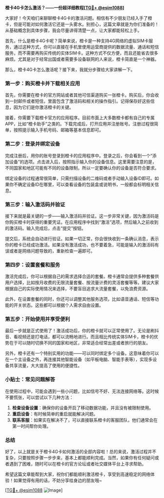 **橙卡4G卡怎么激活？——一份超详细教程[[TG💪+ @esim1088](https://t.me/s/esim1088)]**

大家好！今天咱们来聊聊橙卡4G卡的激活问题。相信有不少朋友已经入手了橙卡，但是可能对如何激活它还是一头雾水。别担心，这篇文章就是为你们准备的！从基础概念到具体步骤，我会尽量讲得清楚一点，让大家都能轻松上手。

首先，什么是橙卡4G卡呢？简单来说，橙卡是一种支持4G网络的虚拟SIM卡服务，通过这种方式，你可以直接在手机里使用运营商提供的数据流量、通话和短信服务，而不需要再购买传统的实体SIM卡。这种方式不仅方便，而且还能省去很多麻烦。尤其是对于经常出国或者需要多设备联网的人来说，橙卡简直是一个神器。

那么，橙卡4G卡怎么激活呢？接下来，我就分步骤给大家讲解一下。

### 第一步：购买橙卡并下载相关应用

首先，你需要在橙卡的官方网站或者其他可信渠道购买一张橙卡。购买后，你会收到一封邮件或者短信，里面包含了激活码和相关的操作指引。记得保存好这些信息，因为它们是你激活橙卡的关键。

接着，你需要下载橙卡官方的应用程序。目前市面上大多数橙卡都有自己的专属APP，比如“橙卡助手”之类的。下载完成后，打开应用并注册账号。注册过程很简单，按照提示输入手机号码、邮箱等基本信息即可。

### 第二步：登录并绑定设备

完成注册后，用你的账号登录到橙卡的应用程序中。登录之后，你会看到一个“添加设备”的选项。点击进入后，按照指示输入你的设备信息。这里需要注意的是，不同国家和地区可能有不同的设备限制，所以一定要确认你的设备是否符合要求。

绑定设备的过程通常很简单，只需扫描设备的二维码或者手动输入设备ID即可。如果你不确定设备ID在哪里，可以查看设备的包装盒或说明书，一般都会标明相关信息。

### 第三步：输入激活码并验证

接下来就是最关键的一步——输入激活码并验证。这一步非常关键，因为激活码是你购买橙卡时获得的重要凭证。在应用程序中找到“激活”选项，然后输入之前收到的激活码。输入完成后，点击“提交”按钮。

提交后，系统会自动进行验证。如果一切正常，你会很快收到一条确认消息，表示你的橙卡已经成功激活。如果没有激活成功，也不要着急，可能是输入的激活码有误或者是网络问题导致的，重新检查一遍即可。

### 第四步：设置套餐和服务

激活完成后，你可以根据自己的需求选择合适的套餐。橙卡通常会提供多种套餐供用户选择，比如按月收费的无限流量套餐、按流量计费的灵活套餐等等。建议大家根据自己的实际使用情况来选择，不要盲目追求大流量套餐，以免浪费资源。

此外，在设置套餐的同时，你还可以调整其他服务选项，比如语音通话、短信等功能的开关状态。这些都可以根据个人需求自由设置。

### 第五步：开始使用并享受便利

最后一步就是正式使用了！激活成功后，你的橙卡就可以正常使用了。无论是刷抖音、看视频还是打电话，都可以流畅地进行。而且相比传统实体SIM卡，橙卡的优势在于可以随时切换不同的国家和地区，非常适合经常出差或者旅行的朋友。

另外，橙卡还有一个特别实用的功能——可以同时绑定多个设备。这意味着你可以在一个主设备之外，再连接其他智能设备（如平板电脑、智能手表等），实现多设备共享流量，大大提高了使用的便捷性。

### 小贴士：常见问题解答

在使用过程中，可能会遇到一些小问题，比如信号不好、无法连接网络等。这时候不要慌张，可以尝试以下几种方法：

1. **检查设备设置**：确保你的设备开启了移动数据功能，并且没有被限制使用。
2. **重启设备**：有时候简单的重启就能解决问题。
3. **联系客服**：如果实在解决不了，可以直接联系橙卡的客服团队，他们通常会在第一时间帮你处理。

### 总结

好了，以上就是关于橙卡4G卡如何激活的全部内容啦！总的来说，激活过程并不复杂，只要按照步骤一步步来，基本上都能顺利完成。当然，如果你有任何疑问或者遇到了困难，随时可以在橙卡的官方论坛或者社交媒体平台上寻求帮助。

希望这篇文章能帮到大家，祝你们都能顺利激活橙卡，享受到高速稳定的网络体验！如果觉得有用的话，不妨分享给身边的朋友哦~

[[TG💪+ @esim1088](https://t.me/s/esim1088) ![Image](https://i.postimg.cc/4NQfJmqS/Snipaste-2025-05-13-00-14-12.png)]